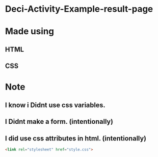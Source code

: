 # Deci-Activity-Example-result-page
# Made using
HTML
---
CSS
---
# Note

I know i Didnt use css variables.
---
I Didnt make a form. (intentionally)
---
I did use css attributes in html. (intentionally)
---
```html
<link rel="stylesheet" href="style.css">
```

